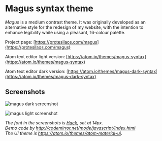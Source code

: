 # Magus syntax theme

*Magus* is a medium contrast theme. It was originally developed as an alternative style for the redesign of my website, with the intention to enhance legibility while using a pleasant, 16-colour palette.

Project page: [https://protesilaos.com/magus](https://protesilaos.com/magus)

Atom text editor light version: [https://atom.io/themes/magus-syntax](https://atom.io/themes/magus-syntax)

Atom text editor dark version: [https://atom.io/themes/magus-dark-syntax](https://atom.io/themes/magus-dark-syntax)

## Screenshots

![magus dark screenshot](https://raw.githubusercontent.com/protesilaos/prot16/master/magus/img/magus_dark_sample.png)

![magus light screenshot](https://raw.githubusercontent.com/protesilaos/prot16/master/magus/img/magus_light_sample.png)

*The font in the screenshots is [Hack](https://github.com/chrissimpkins/Hack), set at 14px*.  
*Demo code by http://codemirror.net/mode/javascript/index.html*  
*The UI theme is https://atom.io/themes/atom-material-ui*.
